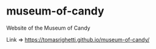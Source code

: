 # museum-of-candy
Website of the Museum of Candy

Link => https://tomasrighetti.github.io/museum-of-candy/
